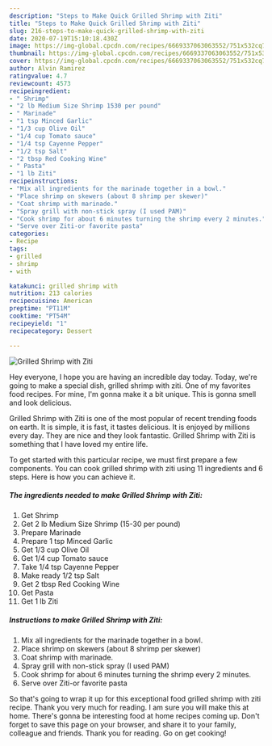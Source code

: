 ```yaml
---
description: "Steps to Make Quick Grilled Shrimp with Ziti"
title: "Steps to Make Quick Grilled Shrimp with Ziti"
slug: 216-steps-to-make-quick-grilled-shrimp-with-ziti
date: 2020-07-19T15:10:18.430Z
image: https://img-global.cpcdn.com/recipes/6669337063063552/751x532cq70/grilled-shrimp-with-ziti-recipe-main-photo.jpg
thumbnail: https://img-global.cpcdn.com/recipes/6669337063063552/751x532cq70/grilled-shrimp-with-ziti-recipe-main-photo.jpg
cover: https://img-global.cpcdn.com/recipes/6669337063063552/751x532cq70/grilled-shrimp-with-ziti-recipe-main-photo.jpg
author: Alvin Ramirez
ratingvalue: 4.7
reviewcount: 4573
recipeingredient:
- " Shrimp"
- "2 lb Medium Size Shrimp 1530 per pound"
- " Marinade"
- "1 tsp Minced Garlic"
- "1/3 cup Olive Oil"
- "1/4 cup Tomato sauce"
- "1/4 tsp Cayenne Pepper"
- "1/2 tsp Salt"
- "2 tbsp Red Cooking Wine"
- " Pasta"
- "1 lb Ziti"
recipeinstructions:
- "Mix all ingredients for the marinade together in a bowl."
- "Place shrimp on skewers (about 8 shrimp per skewer)"
- "Coat shrimp with marinade."
- "Spray grill with non-stick spray (I used PAM)"
- "Cook shrimp for about 6 minutes turning the shrimp every 2 minutes."
- "Serve over Ziti-or favorite pasta"
categories:
- Recipe
tags:
- grilled
- shrimp
- with

katakunci: grilled shrimp with 
nutrition: 213 calories
recipecuisine: American
preptime: "PT11M"
cooktime: "PT54M"
recipeyield: "1"
recipecategory: Dessert

---
```



![Grilled Shrimp with Ziti](https://img-global.cpcdn.com/recipes/6669337063063552/751x532cq70/grilled-shrimp-with-ziti-recipe-main-photo.jpg)

Hey everyone, I hope you are having an incredible day today. Today, we're going to make a special dish, grilled shrimp with ziti. One of my favorites food recipes. For mine, I'm gonna make it a bit unique. This is gonna smell and look delicious.

Grilled Shrimp with Ziti is one of the most popular of recent trending foods on earth. It is simple, it is fast, it tastes delicious. It is enjoyed by millions every day. They are nice and they look fantastic. Grilled Shrimp with Ziti is something that I have loved my entire life.




To get started with this particular recipe, we must first prepare a few components. You can cook grilled shrimp with ziti using 11 ingredients and 6 steps. Here is how you can achieve it.

<!--inarticleads1-->

##### The ingredients needed to make Grilled Shrimp with Ziti:

1. Get  Shrimp
1. Get 2 lb Medium Size Shrimp (15-30 per pound)
1. Prepare  Marinade
1. Prepare 1 tsp Minced Garlic
1. Get 1/3 cup Olive Oil
1. Get 1/4 cup Tomato sauce
1. Take 1/4 tsp Cayenne Pepper
1. Make ready 1/2 tsp Salt
1. Get 2 tbsp Red Cooking Wine
1. Get  Pasta
1. Get 1 lb Ziti




<!--inarticleads2-->

##### Instructions to make Grilled Shrimp with Ziti:

1. Mix all ingredients for the marinade together in a bowl.
1. Place shrimp on skewers (about 8 shrimp per skewer)
1. Coat shrimp with marinade.
1. Spray grill with non-stick spray (I used PAM)
1. Cook shrimp for about 6 minutes turning the shrimp every 2 minutes.
1. Serve over Ziti-or favorite pasta




So that's going to wrap it up for this exceptional food grilled shrimp with ziti recipe. Thank you very much for reading. I am sure you will make this at home. There's gonna be interesting food at home recipes coming up. Don't forget to save this page on your browser, and share it to your family, colleague and friends. Thank you for reading. Go on get cooking!
